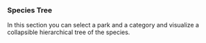 ### Species Tree

In this section you can select a park and a category and visualize a collapsible hierarchical tree of the species.